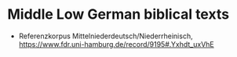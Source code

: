 # Middle Low German biblical texts

- Referenzkorpus Mittelniederdeutsch/Niederrheinisch, https://www.fdr.uni-hamburg.de/record/9195#.Yxhdt_uxVhE
